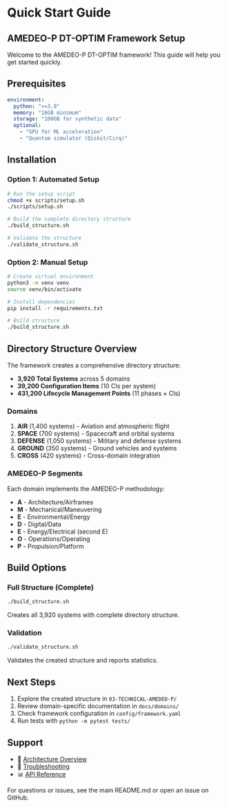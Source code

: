 # Quick Start Guide

## AMEDEO-P DT-OPTIM Framework Setup

Welcome to the AMEDEO-P DT-OPTIM framework! This guide will help you get started quickly.

## Prerequisites

```yaml
environment:
  python: ">=3.9"
  memory: "16GB minimum"
  storage: "100GB for synthetic data"
  optional:
    - "GPU for ML acceleration"
    - "Quantum simulator (Qiskit/Cirq)"
```

## Installation

### Option 1: Automated Setup

```bash
# Run the setup script
chmod +x scripts/setup.sh
./scripts/setup.sh

# Build the complete directory structure
./build_structure.sh

# Validate the structure
./validate_structure.sh
```

### Option 2: Manual Setup

```bash
# Create virtual environment
python3 -m venv venv
source venv/bin/activate

# Install dependencies
pip install -r requirements.txt

# Build structure
./build_structure.sh
```

## Directory Structure Overview

The framework creates a comprehensive directory structure:

- **3,920 Total Systems** across 5 domains
- **39,200 Configuration Items** (10 CIs per system)
- **431,200 Lifecycle Management Points** (11 phases × CIs)

### Domains

1. **AIR** (1,400 systems) - Aviation and atmospheric flight
2. **SPACE** (700 systems) - Spacecraft and orbital systems
3. **DEFENSE** (1,050 systems) - Military and defense systems
4. **GROUND** (350 systems) - Ground vehicles and systems
5. **CROSS** (420 systems) - Cross-domain integration

### AMEDEO-P Segments

Each domain implements the AMEDEO-P methodology:
- **A** - Architecture/Airframes
- **M** - Mechanical/Maneuvering
- **E** - Environmental/Energy
- **D** - Digital/Data
- **E** - Energy/Electrical (second E)
- **O** - Operations/Operating
- **P** - Propulsion/Platform

## Build Options

### Full Structure (Complete)
```bash
./build_structure.sh
```
Creates all 3,920 systems with complete directory structure.

### Validation
```bash
./validate_structure.sh
```
Validates the created structure and reports statistics.

## Next Steps

1. Explore the created structure in `03-TECHNICAL-AMEDEO-P/`
2. Review domain-specific documentation in `docs/domains/`
3. Check framework configuration in `config/framework.yaml`
4. Run tests with `python -m pytest tests/`

## Support

- 📖 [Architecture Overview](../architecture/OVERVIEW.md)
- 🔧 [Troubleshooting](TROUBLESHOOTING.md)
- 📊 [API Reference](../api/README.md)

For questions or issues, see the main README.md or open an issue on GitHub.